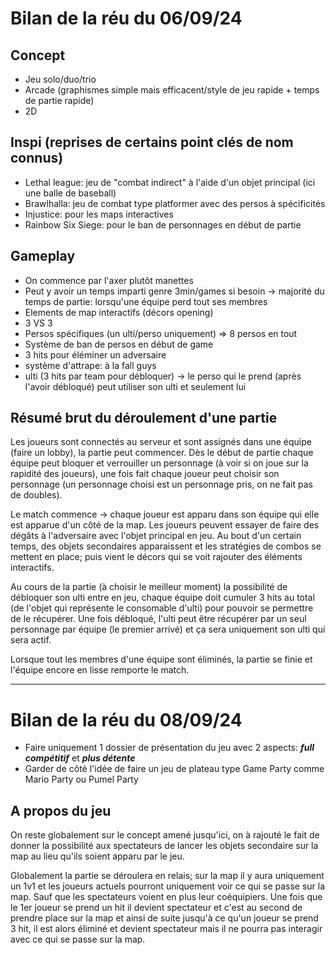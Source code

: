 # Bilan de la réu du 06/09/24
## Concept
- Jeu solo/duo/trio
- Arcade (graphismes simple mais efficacent/style de jeu rapide + temps de partie rapide)
- 2D

## Inspi (reprises de certains point clés de nom connus)
- Lethal league: jeu de "combat indirect" à l'aide d'un objet principal (ici une balle de baseball)
- Brawlhalla: jeu de combat type platformer avec des persos à spécificités
- Injustice: pour les maps interactives
- Rainbow Six Siege: pour le ban de personnages en début de partie

## Gameplay
- On commence par l'axer plutôt manettes
- Peut y avoir un temps imparti genre 3min/games si besoin -> majorité du temps de partie: lorsqu'une équipe perd tout ses membres
- Elements de map interactifs (décors opening)
- 3 VS 3
- Persos spécifiques (un ulti/perso uniquement) => 8 persos en tout
- Système de ban de persos en début de game
- 3 hits pour éléminer un adversaire
- système d'attrape: à la fall guys
- ulti (3 hits par team pour débloquer) -> le perso qui le prend (après l'avoir débloqué) peut utiliser son ulti et seulement lui

## Résumé brut du déroulement d'une partie
  Les joueurs sont connectés au serveur et sont assignés dans une équipe (faire un lobby), la partie peut commencer. Dès le début de partie chaque équipe peut bloquer et verrouiller un personnage (à voir si on joue sur la rapidité des joueurs), une fois fait chaque joueur peut choisir son personnage (un personnage choisi est un personnage pris, on ne fait pas de doubles).

  Le match commence -> chaque joueur est apparu dans son équipe qui elle est apparue d'un côté de la map. Les joueurs peuvent essayer de faire des dégâts à l'adversaire avec l'objet principal en jeu. Au bout d'un certain temps, des objets secondaires apparaissent et les stratégies de combos se mettent en place; puis vient le décors qui se voit rajouter des éléments interactifs.

  Au cours de la partie (à choisir le meilleur moment) la possibilité de débloquer son ulti entre en jeu, chaque équipe doit cumuler 3 hits au total (de l'objet qui représente le consomable d'ulti) pour pouvoir se permettre de le récupérer. Une fois débloqué, l'ulti peut être récupérer par un seul personnage par équipe (le premier arrivé) et ça sera uniquement son ulti qui sera actif.

  Lorsque tout les membres d'une équipe sont éliminés, la partie se finie et l'équipe encore en lisse remporte le match.

---

# Bilan de la réu du 08/09/24

- Faire uniquement 1 dossier de présentation du jeu avec 2 aspects: ***full compétitif*** et ***plus détente***
- Garder de côté l'idée de faire un jeu de plateau type Game Party comme Mario Party ou Pumel Party

## A propos du jeu
On reste globalement sur le concept amené jusqu'ici, on à rajouté le fait de donner la possibilité aux spectateurs de lancer les objets secondaire sur la map au lieu qu'ils soient apparu par le jeu.

Globalement la partie se déroulera en relais; sur la map il y aura uniquement un 1v1 et les joueurs actuels pourront uniquement voir ce qui se passe sur la map. Sauf que les spectateurs voient en plus leur coéquipiers.
Une fois que le 1er joueur se prend un hit il devient spectateur et c'est au second de prendre place sur la map et ainsi de suite jusqu'à ce qu'un joueur se prend 3 hit, il est alors éliminé et devient spectateur mais il ne pourra pas interagir avec ce qui se passe sur la map.